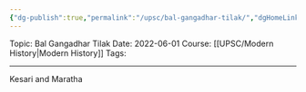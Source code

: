```yaml
---
{"dg-publish":true,"permalink":"/upsc/bal-gangadhar-tilak/","dgHomeLink":true,"dgPassFrontmatter":false}
---
```


Topic: Bal Gangadhar Tilak
Date: 2022-06-01
Course: [[UPSC/Modern History|Modern History]]
Tags: 

---



Kesari and Maratha